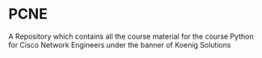 # PCNE
A Repository which contains all the course material for the course Python for Cisco Network Engineers under the banner of Koenig Solutions
